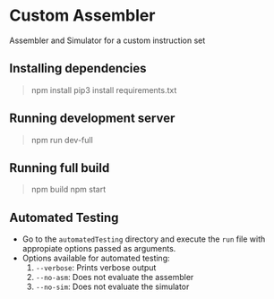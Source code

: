 # Custom Assembler
Assembler and Simulator for a custom instruction set

## Installing dependencies
> npm install
> pip3 install requirements.txt

## Running development server
> npm run dev-full

## Running full build
> npm build
> npm start

## Automated Testing
* Go to the `automatedTesting` directory and execute the `run` file with appropiate options passed as arguments.
* Options available for automated testing:
	1. `--verbose`: Prints verbose output
	2. `--no-asm`: Does not evaluate the assembler
	3. `--no-sim`: Does not evaluate the simulator
